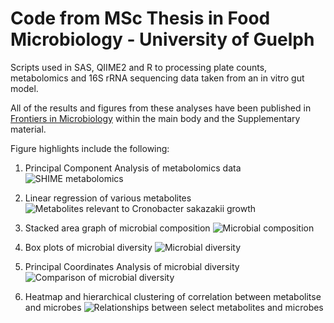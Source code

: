 # Code from MSc Thesis in Food Microbiology - University of Guelph 

Scripts used in SAS, QIIME2 and R to processing plate counts, metabolomics and 16S rRNA sequencing data taken from an in vitro gut model.

All of the results and figures from these analyses have been published in [Frontiers in Microbiology](https://www.frontiersin.org/articles/10.3389/fmicb.2022.947624/full) within the main body and the Supplementary material.

Figure highlights include the following:

1) Principal Component Analysis of metabolomics data
![SHIME metabolomics](https://www.frontiersin.org/files/Articles/947624/fmicb-13-947624-HTML/image_m/fmicb-13-947624-g004.jpg)

2) Linear regression of various metabolites
![Metabolites relevant to Cronobacter sakazakii growth](https://www.frontiersin.org/files/Articles/947624/fmicb-13-947624-HTML/image_m/fmicb-13-947624-g005.jpg)

3) Stacked area graph of microbial composition
![Microbial composition](https://www.frontiersin.org/files/Articles/947624/fmicb-13-947624-HTML/image_m/fmicb-13-947624-g006.jpg)

4) Box plots of microbial diversity 
![Microbial diversity](https://www.frontiersin.org/files/Articles/947624/fmicb-13-947624-HTML/image_m/fmicb-13-947624-g007.jpg)

5) Principal Coordinates Analysis of microbial diversity
![Comparison of microbial diversity](https://www.frontiersin.org/files/Articles/947624/fmicb-13-947624-HTML/image_m/fmicb-13-947624-g008.jpg)

6) Heatmap and hierarchical clustering of correlation between metabolitse and microbes
![Relationships between select metabolites and microbes](https://www.frontiersin.org/files/Articles/947624/fmicb-13-947624-HTML/image_m/fmicb-13-947624-g009.jpg)
